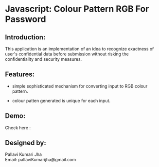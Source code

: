 <h1>Javascript: Colour Pattern RGB For Password</h1>

<h2>Introduction:</h2>

<p>This application is an implementation of an idea to recognize exactness of user&#39;s confidential data before submission without risking the confidentiality and security measures.</p>

<h2>Features:</h2>

<ul>
<li><p>simple sophisticated mechanism for converting input to RGB colour pattern.</p></li>
<li><p>colour patten generated is unique for each input.</p></li>
</ul>

<h2>Demo:</h2>

<p>Check here : </p>

<h2>Designed by:</h2>

<p>Pallavi Kumari Jha <br>
Email: pallaviKumarijha@gmail.com</p>
